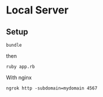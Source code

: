 # Local Server

## Setup

```
bundle
```

then

```
ruby app.rb
```

With nginx

```
ngrok http -subdomain=mydomain 4567
```
